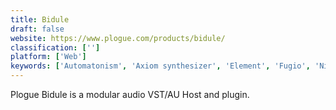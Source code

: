 ```yaml
---
title: Bidule
draft: false 
website: https://www.plogue.com/products/bidule/
classification: ['']
platform: ['Web']
keywords: ['Automatonism', 'Axiom synthesizer', 'Element', 'Fugio', 'NimSynth', 'Nodebox', 'Orca', 'Processing', 'Protovis', 'Pure Data', 'Reaktor', 'Resolume Avenue', 'Sonic Pi', 'SunVox', 'SuperCollider', 'TouchDesigner', 'VCV Rack', 'VDMX', 'Vuo', 'Vvvv']
---
```

Plogue Bidule is a modular audio VST/AU Host and plugin.
